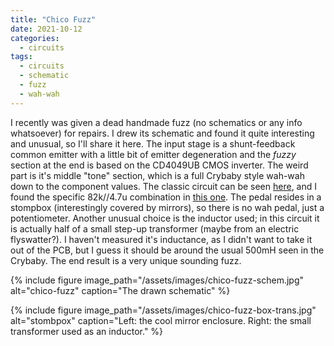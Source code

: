 ```yaml
---
title: "Chico Fuzz"
date: 2021-10-12
categories:
  - circuits
tags:
  - circuits
  - schematic
  - fuzz
  - wah-wah
---
```


I recently was given a dead handmade fuzz (no schematics or any info whatsoever) for repairs. I drew its schematic and found it quite interesting and unusual, so I'll share it here. The input stage is a shunt-feedback common emitter with a little bit of emitter degeneration and the _fuzzy_ section at the end is based on the CD4049UB CMOS inverter. The weird part is it's middle "tone" section, which is a full Crybaby style wah-wah down to the component values. The classic circuit can be seen [here](https://www.experimentalistsanonymous.com/diy/Schematics/Filters%20Wahs%20and%20VCFs/60s%20and%2070s%20Wah%20Variations.pdf), and I found the specific 82k//4.7u combination in [this one](https://www.experimentalistsanonymous.com/diy/Schematics/Filters%20Wahs%20and%20VCFs/New%20Way%20Wah.gif). The pedal resides in a stompbox (interestingly covered by mirrors), so there is no wah pedal, just a potentiometer. Another unusual choice is the inductor used; in this circuit it is actually half of a small step-up transformer (maybe from an electric flyswatter?). I haven't measured it's inductance, as I didn't want to take it out of the PCB, but I guess it should be around the usual 500mH seen in the Crybaby. The end result is a very unique sounding fuzz.



{% include figure image_path="/assets/images/chico-fuzz-schem.jpg" alt="chico-fuzz" caption="The drawn schematic" %}



{% include figure image_path="/assets/images/chico-fuzz-box-trans.jpg" alt="stombpox" caption="Left: the cool mirror enclosure. Right: the small transformer used as an inductor." %}








